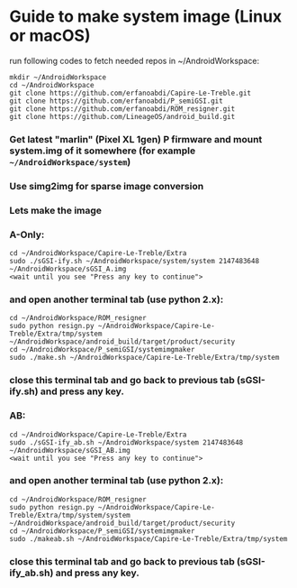 # Guide to make system image (Linux or macOS)
run following codes to fetch needed repos in ~/AndroidWorkspace:
```
mkdir ~/AndroidWorkspace
cd ~/AndroidWorkspace
git clone https://github.com/erfanoabdi/Capire-Le-Treble.git
git clone https://github.com/erfanoabdi/P_semiGSI.git
git clone https://github.com/erfanoabdi/ROM_resigner.git
git clone https://github.com/LineageOS/android_build.git
```
### Get latest "marlin" (Pixel XL 1gen) P firmware and mount system.img of it somewhere (for example `~/AndroidWorkspace/system`)
### Use simg2img for sparse image conversion

### Lets make the image

### A-Only:
```
cd ~/AndroidWorkspace/Capire-Le-Treble/Extra
sudo ./sGSI-ify.sh ~/AndroidWorkspace/system/system 2147483648 ~/AndroidWorkspace/sGSI_A.img
<wait until you see "Press any key to continue">
```
### and open another terminal tab (use python 2.x):
```
cd ~/AndroidWorkspace/ROM_resigner
sudo python resign.py ~/AndroidWorkspace/Capire-Le-Treble/Extra/tmp/system ~/AndroidWorkspace/android_build/target/product/security
cd ~/AndroidWorkspace/P_semiGSI/systemimgmaker
sudo ./make.sh ~/AndroidWorkspace/Capire-Le-Treble/Extra/tmp/system
```
### close this terminal tab and go back to previous tab (sGSI-ify.sh) and press any key.

### AB:
```
cd ~/AndroidWorkspace/Capire-Le-Treble/Extra
sudo ./sGSI-ify_ab.sh ~/AndroidWorkspace/system 2147483648 ~/AndroidWorkspace/sGSI_AB.img
<wait until you see "Press any key to continue">
```
### and open another terminal tab (use python 2.x):
```
cd ~/AndroidWorkspace/ROM_resigner
sudo python resign.py ~/AndroidWorkspace/Capire-Le-Treble/Extra/tmp/system/system ~/AndroidWorkspace/android_build/target/product/security
cd ~/AndroidWorkspace/P_semiGSI/systemimgmaker
sudo ./makeab.sh ~/AndroidWorkspace/Capire-Le-Treble/Extra/tmp/system
```
### close this terminal tab and go back to previous tab (sGSI-ify_ab.sh) and press any key.
